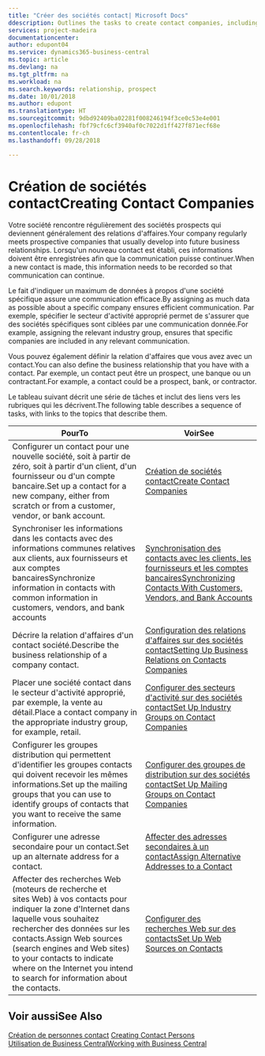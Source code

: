 ```yaml
---
title: "Créer des sociétés contact| Microsoft Docs"
ddescription: Outlines the tasks to create contact companies, including assigning relevant data about prospects and defining the business relationships you have with companies.
services: project-madeira
documentationcenter: 
author: edupont04
ms.service: dynamics365-business-central
ms.topic: article
ms.devlang: na
ms.tgt_pltfrm: na
ms.workload: na
ms.search.keywords: relationship, prospect
ms.date: 10/01/2018
ms.author: edupont
ms.translationtype: HT
ms.sourcegitcommit: 9dbd92409ba02281f008246194f3ce0c53e4e001
ms.openlocfilehash: fbf79cfc6cf3940af0c7022d1ff427f871ecf68e
ms.contentlocale: fr-ch
ms.lasthandoff: 09/28/2018

---
```

# <a name="creating-contact-companies"></a><span data-ttu-id="24e2a-102">Création de sociétés contact</span><span class="sxs-lookup"><span data-stu-id="24e2a-102">Creating Contact Companies</span></span>
<span data-ttu-id="24e2a-103">Votre société rencontre régulièrement des sociétés prospects qui deviennent généralement des relations d'affaires.</span><span class="sxs-lookup"><span data-stu-id="24e2a-103">Your company regularly meets prospective companies that usually develop into future business relationships.</span></span> <span data-ttu-id="24e2a-104">Lorsqu'un nouveau contact est établi, ces informations doivent être enregistrées afin que la communication puisse continuer.</span><span class="sxs-lookup"><span data-stu-id="24e2a-104">When a new contact is made, this information needs to be recorded so that communication can continue.</span></span>

<span data-ttu-id="24e2a-105">Le fait d'indiquer un maximum de données à propos d'une société spécifique assure une communication efficace.</span><span class="sxs-lookup"><span data-stu-id="24e2a-105">By assigning as much data as possible about a specific company ensures efficient communication.</span></span> <span data-ttu-id="24e2a-106">Par exemple, spécifier le secteur d'activité approprié permet de s'assurer que des sociétés spécifiques sont ciblées par une communication donnée.</span><span class="sxs-lookup"><span data-stu-id="24e2a-106">For example, assigning the relevant industry group, ensures that specific companies are included in any relevant communication.</span></span>

<span data-ttu-id="24e2a-107">Vous pouvez également définir la relation d'affaires que vous avez avec un contact.</span><span class="sxs-lookup"><span data-stu-id="24e2a-107">You can also define the business relationship that you have with a contact.</span></span> <span data-ttu-id="24e2a-108">Par exemple, un contact peut être un prospect, une banque ou un contractant.</span><span class="sxs-lookup"><span data-stu-id="24e2a-108">For example, a contact could be a prospect, bank, or contractor.</span></span>

<span data-ttu-id="24e2a-109">Le tableau suivant décrit une série de tâches et inclut des liens vers les rubriques qui les décrivent.</span><span class="sxs-lookup"><span data-stu-id="24e2a-109">The following table describes a sequence of tasks, with links to the topics that describe them.</span></span>

| <span data-ttu-id="24e2a-110">Pour</span><span class="sxs-lookup"><span data-stu-id="24e2a-110">To</span></span> | <span data-ttu-id="24e2a-111">Voir</span><span class="sxs-lookup"><span data-stu-id="24e2a-111">See</span></span> |
| --- | --- |
| <span data-ttu-id="24e2a-112">Configurer un contact pour une nouvelle société, soit à partir de zéro, soit à partir d'un client, d'un fournisseur ou d'un compte bancaire.</span><span class="sxs-lookup"><span data-stu-id="24e2a-112">Set up a contact for a new company, either from scratch or from a customer, vendor, or bank account.</span></span> |[<span data-ttu-id="24e2a-113">Création de sociétés contact</span><span class="sxs-lookup"><span data-stu-id="24e2a-113">Create Contact Companies</span></span>](marketing-how-create-contact-companies.md) |
| <span data-ttu-id="24e2a-114">Synchroniser les informations dans les contacts avec des informations communes relatives aux clients, aux fournisseurs et aux comptes bancaires</span><span class="sxs-lookup"><span data-stu-id="24e2a-114">Synchronize information in contacts with common information in customers, vendors, and bank accounts</span></span> |[<span data-ttu-id="24e2a-115">Synchronisation des contacts avec les clients, les fournisseurs et les comptes bancaires</span><span class="sxs-lookup"><span data-stu-id="24e2a-115">Synchronizing Contacts With Customers, Vendors, and Bank Accounts</span></span>](marketing-synchronize-contacts-customers-vendors-bank-accounts.md) |
| <span data-ttu-id="24e2a-116">Décrire la relation d'affaires d'un contact société.</span><span class="sxs-lookup"><span data-stu-id="24e2a-116">Describe the business relationship of a company contact.</span></span> |[<span data-ttu-id="24e2a-117">Configuration des relations d'affaires sur des sociétés contact</span><span class="sxs-lookup"><span data-stu-id="24e2a-117">Setting Up Business Relations on Contacts Companies</span></span>](marketing-business-relations.md) |
| <span data-ttu-id="24e2a-118">Placer une société contact dans le secteur d'activité approprié, par exemple, la vente au détail.</span><span class="sxs-lookup"><span data-stu-id="24e2a-118">Place a contact company in the appropriate industry group, for example, retail.</span></span> |[<span data-ttu-id="24e2a-119">Configurer des secteurs d'activité sur des sociétés contact</span><span class="sxs-lookup"><span data-stu-id="24e2a-119">Set Up Industry Groups on Contact Companies</span></span>](marketing-industry-groups.md) |
| <span data-ttu-id="24e2a-120">Configurer les groupes distribution qui permettent d'identifier les groupes contacts qui doivent recevoir les mêmes informations.</span><span class="sxs-lookup"><span data-stu-id="24e2a-120">Set up the mailing groups that you can use to identify groups of contacts that you want to receive the same information.</span></span> |[<span data-ttu-id="24e2a-121">Configurer des groupes de distribution sur des sociétés contact</span><span class="sxs-lookup"><span data-stu-id="24e2a-121">Set Up Mailing Groups on Contact Companies</span></span>](marketing-mailing-groups.md) |
| <span data-ttu-id="24e2a-122">Configurer une adresse secondaire pour un contact.</span><span class="sxs-lookup"><span data-stu-id="24e2a-122">Set up an alternate address for a contact.</span></span> |[<span data-ttu-id="24e2a-123">Affecter des adresses secondaires à un contact</span><span class="sxs-lookup"><span data-stu-id="24e2a-123">Assign Alternative Addresses to a Contact</span></span>](marketing-how-assign-alternate-address.md) |
| <span data-ttu-id="24e2a-124">Affecter des recherches Web (moteurs de recherche et sites Web) à vos contacts pour indiquer la zone d'Internet dans laquelle vous souhaitez rechercher des données sur les contacts.</span><span class="sxs-lookup"><span data-stu-id="24e2a-124">Assign Web sources (search engines and Web sites) to your contacts to indicate where on the Internet you intend to search for information about the contacts.</span></span> |[<span data-ttu-id="24e2a-125">Configurer des recherches Web sur des contacts</span><span class="sxs-lookup"><span data-stu-id="24e2a-125">Set Up Web Sources on Contacts</span></span>](marketing-web-sources.md) |

## <a name="see-also"></a><span data-ttu-id="24e2a-126">Voir aussi</span><span class="sxs-lookup"><span data-stu-id="24e2a-126">See Also</span></span>
<span data-ttu-id="24e2a-127">[Création de personnes contact](marketing-create-contact-persons.md) </span><span class="sxs-lookup"><span data-stu-id="24e2a-127">[Creating Contact Persons](marketing-create-contact-persons.md) </span></span>  
[<span data-ttu-id="24e2a-128">Utilisation de Business Central</span><span class="sxs-lookup"><span data-stu-id="24e2a-128">Working with Business Central</span></span>](ui-work-product.md)

